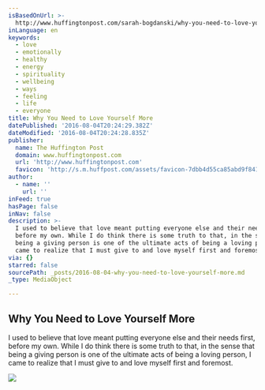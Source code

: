 ```yaml
---
isBasedOnUrl: >-
  http://www.huffingtonpost.com/sarah-bogdanski/why-you-need-to-love-yourself-more_b_9668778.html?utm_hp_ref=healthy-living
inLanguage: en
keywords:
  - love
  - emotionally
  - healthy
  - energy
  - spirituality
  - wellbeing
  - ways
  - feeling
  - life
  - everyone
title: Why You Need to Love Yourself More
datePublished: '2016-08-04T20:24:29.382Z'
dateModified: '2016-08-04T20:24:28.835Z'
publisher:
  name: The Huffington Post
  domain: www.huffingtonpost.com
  url: 'http://www.huffingtonpost.com'
  favicon: 'http://s.m.huffpost.com/assets/favicon-7dbb4d55ca85abd9f84197a1c3525e38.ico'
author:
  - name: ''
    url: ''
inFeed: true
hasPage: false
inNav: false
description: >-
  I used to believe that love meant putting everyone else and their needs first,
  before my own. While I do think there is some truth to that, in the sense that
  being a giving person is one of the ultimate acts of being a loving person, I
  came to realize that I must give to and love myself first and foremost.
via: {}
starred: false
sourcePath: _posts/2016-08-04-why-you-need-to-love-yourself-more.md
_type: MediaObject

---
```

<article style=""><h1>Why You Need to Love Yourself More</h1><p>I used to believe that love meant putting everyone else and their needs first, before my own. While I do think there is some truth to that, in the sense that being a giving person is one of the ultimate acts of being a loving person, I came to realize that I must give to and love myself first and foremost.</p><img src="https://s3-us-west-2.amazonaws.com/the-grid-img/p/75b6a2a90ce8ffccabb83684f228ad6037de398f.jpg" /></article>